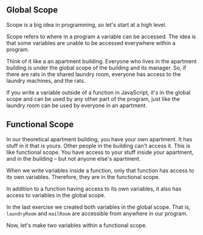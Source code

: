 ## Global Scope

Scope is a big idea in programming, so let's start at a high level.

Scope refers to where in a program a variable can be accessed. The idea is that some variables are unable to be accessed everywhere within a program.

Think of it like a an apartment building. Everyone who lives in the apartment building is under the global scope of the building and its manager. So, if there are rats in the shared laundry room, everyone has access to the laundry machines, and the rats.

If you write a variable outside of a function in JavaScript, it's in the global scope and can be used by any other part of the program, just like the laundry room can be used by everyone in an apartment.


## Functional Scope
In our theoretical apartment building, you have your own apartment. It has stuff in it that is yours. Other people in the building can't access it. This is like functional scope. You have access to your stuff inside your apartment, and in the building – but not anyone else's apartment.

When we write variables inside a function, only that function has access to its own variables. Therefore, they are in the functional scope.

In addition to a function having access to its own variables, it also has access to variables in the global scope.

In the last exercise we created both variables in the global scope. That is, `laundryRoom` and `mailRoom` are accessible from anywhere in our program.

Now, let's make two variables within a functional scope.
